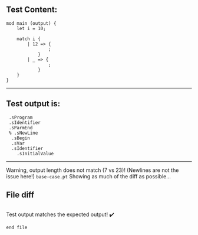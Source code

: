 
Test Content: 
-------------------------
```
mod main (output) {
    let i = 10;

    match i {
        | 12 => {
                ;
            }
        | _ => {
                ;
            }
    }
}
```
------------------------
Test output is: 
-------------------------
```
 .sProgram
 .sIdentifier
 .sParmEnd
 % .sNewLine
  .sBegin
  .sVar
  .sIdentifier
    .sInitialValue

```
------------------------
Warning, output length does not match (7 vs 23)!  (Newlines are not the issue here!) `base-case.pt`
Showing as much of the diff as possible...

File diff
-------------------------
```diff

```
Test output matches the expected output! :heavy_check_mark:

```
end file
